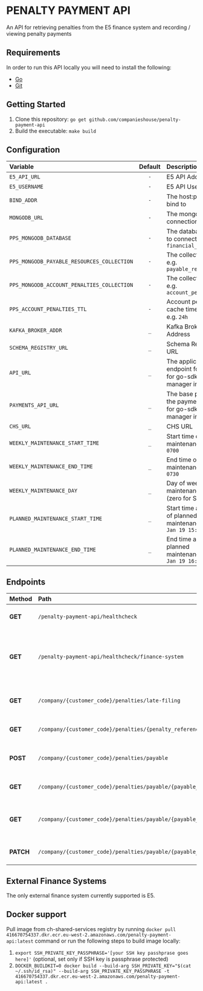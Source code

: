 # PENALTY PAYMENT API

An API for retrieving penalties from the E5 finance system and recording / viewing penalty payments

## Requirements
In order to run this API locally you will need to install the following:

- [Go](https://golang.org/doc/install)
- [Git](https://git-scm.com/downloads)

## Getting Started
1. Clone this repository: `go get github.com/companieshouse/penalty-payment-api`
1. Build the executable: `make build`

## Configuration
| Variable                                        | Default | Description                                                                                       |
|:------------------------------------------------|:-------:|:--------------------------------------------------------------------------------------------------|
| `E5_API_URL`                                    |   `-`   | E5 API Address                                                                                    |
| `E5_USERNAME`                                   |   `-`   | E5 API Username                                                                                   |
| `BIND_ADDR`                                     |   `-`   | The host:port to bind to                                                                          |
| `MONGODB_URL`                                   |   `-`   | The mongo db connection string                                                                    |
| `PPS_MONGODB_DATABASE`                          |   `-`   | The database name to connect to e.g. `financial_penalties`                                        |
| `PPS_MONGODB_PAYABLE_RESOURCES_COLLECTION`      |   `-`   | The collection name e.g. `payable_resources`                                                      |
| `PPS_MONGODB_ACCOUNT_PENALTIES_COLLECTION`      |   `-`   | The collection name e.g. `account_penalties`                                                      |
| `PPS_ACCOUNT_PENALTIES_TTL`                     |   `-`   | Account penalties cache time to live  e.g. `24h`                                                  |
| `KAFKA_BROKER_ADDR`                             |   `_`   | Kafka Broker Address                                                                              |
| `SCHEMA_REGISTRY_URL`                           |   `_`   | Schema Registry URL                                                                               |
| `API_URL`                                       |   `_`   | The application endpoint for the API, for go-sdk-manager integration                              |
| `PAYMENTS_API_URL`                              |   `_`   | The base path for the payments API, for go-sdk-manager integration                                |
| `CHS_URL`                                       |   `_`   | CHS URL                                                                                           |
| `WEEKLY_MAINTENANCE_START_TIME`                 |   `_`   | Start time of weekly maintenance e.g. `0700`                                                      |
| `WEEKLY_MAINTENANCE_END_TIME`                   |   `_`   | End time of weekly maintenance e.g. `0730`                                                        |
| `WEEKLY_MAINTENANCE_DAY`                        |   `_`   | Day of weekly maintenance e.g. `0` (zero for Sunday)                                              |
| `PLANNED_MAINTENANCE_START_TIME`                |   `_`   | Start time and date of planned maintenance e.g. `01 Jan 19 15:04 BST`                             |
| `PLANNED_MAINTENANCE_END_TIME`                  |   `_`   | End time and date of planned maintenance e.g. `31 Jan 19 16:59 BST`                               |

## Endpoints

| Method    | Path                                                              | Description                                                           |
|:----------|:------------------------------------------------------------------|:----------------------------------------------------------------------|
| **GET**   | `/penalty-payment-api/healthcheck`                                | Standard healthcheck endpoint                                         |
| **GET**   | `/penalty-payment-api/healthcheck/finance-system`                 | Healthcheck endpoint to check whether the finance system is available |
| **GET**   | `/company/{customer_code}/penalties/late-filing`                  | List the late filing penalties for a company                          |
| **GET**   | `/company/{customer_code}/penalties/{penalty_reference_type}`     | List the financial penalties                                          |
| **POST**  | `/company/{customer_code}/penalties/payable`                      | Create a payable penalty resource                                     |
| **GET**   | `/company/{customer_code}/penalties/payable/{payable_ref}`         | Get a payable resource                                                |
| **GET**   | `/company/{customer_code}/penalties/payable/{payable_ref}/payment` | List the cost items related to the penalty resource                   |
| **PATCH** | `/company/{customer_code}/penalties/payable/{payable_ref}/payment` | Mark the resource as paid                                             |

## External Finance Systems
The only external finance system currently supported is E5.

## Docker support

Pull image from ch-shared-services registry by running `docker pull 416670754337.dkr.ecr.eu-west-2.amazonaws.com/penalty-payment-api:latest` command or run the following steps to build image locally:

1. `export SSH_PRIVATE_KEY_PASSPHRASE='[your SSH key passhprase goes here]'` (optional, set only if SSH key is passphrase protected)
2. `DOCKER_BUILDKIT=0 docker build --build-arg SSH_PRIVATE_KEY="$(cat ~/.ssh/id_rsa)" --build-arg SSH_PRIVATE_KEY_PASSPHRASE -t 416670754337.dkr.ecr.eu-west-2.amazonaws.com/penalty-payment-api:latest .`
